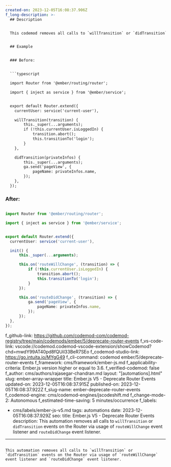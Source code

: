 ```yaml
---
created-on: 2023-12-05T16:08:37.906Z
f_long-description: >-
  ## Description


  This codemod removes all calls to `willTransition` or `didTransition` events on the Router via usage of `routeWillChange` event listener and `routeDidChange` event listener.


  ## Example


  ### Before:


  ```typescript

  import Router from '@ember/routing/router';

  import { inject as service } from '@ember/service';


  export default Router.extend({
  	currentUser: service('current-user'),

  	willTransition(transition) {
  		this._super(...arguments);
  		if (!this.currentUser.isLoggedIn) {
  			transition.abort();
  			this.transitionTo('login');
  		}
  	},

  	didTransition(privateInfos) {
  		this._super(...arguments);
  		ga.send('pageView', {
  			pageName: privateInfos.name,
  		});
  	},
  });

  ```


  ### After:


  ```typescript

  import Router from '@ember/routing/router';

  import { inject as service } from '@ember/service';


  export default Router.extend({
  	currentUser: service('current-user'),

  	init() {
  		this._super(...arguments);

  		this.on('routeWillChange', (transition) => {
  			if (!this.currentUser.isLoggedIn) {
  				transition.abort();
  				this.transitionTo('login');
  			}
  		});

  		this.on('routeDidChange', (transition) => {
  			ga.send('pageView', {
  				pageName: privateInfos.name,
  			});
  		});
  	},
  });

  ```
f_github-link: https://github.com/codemod-com/codemod-registry/tree/main/codemods/ember/5/deprecate-router-events
f_vs-code-link: vscode://codemod.codemod-vscode-extension/showCodemod?chd=mwdY99AT40pd8fQUil33BeR7SEo
f_codemod-studio-link: https://go.intuita.io/MYgG49
f_cli-command: codemod ember/5/deprecate-router-events
f_framework: cms/framework/ember-js.md
f_applicability-criteria: Ember.js version higher or equal to 3.6.
f_verified-codemod: false
f_author: cms/authors/rajasegar-chandran.md
layout: "[automations].html"
slug: ember-array-wrapper
title: Ember.js V5 - Deprecate Router Events
updated-on: 2023-12-05T16:08:37.915Z
published-on: 2023-12-05T16:08:37.922Z
f_slug-name: ember-deprecate-router-events
f_codemod-engine: cms/codemod-engines/jscodeshift.md
f_change-mode-2: Autonomous
f_estimated-time-saving: 5 minutes/occurrence
f_labels:
  - cms/labels/ember-js-v5.md
tags: automations
date: 2023-12-05T16:08:37.929Z
seo:
  title: Ember.js V5 - Deprecate Router Events
  description: This automation removes all calls to `willTransition` or
    `didTransition` events on the Router via usage of `routeWillChange` event
    listener and `routeDidChange` event listener.
---
```

This automation removes all calls to `willTransition` or `didTransition` events on the Router via usage of `routeWillChange` event listener and `routeDidChange` event listener.
